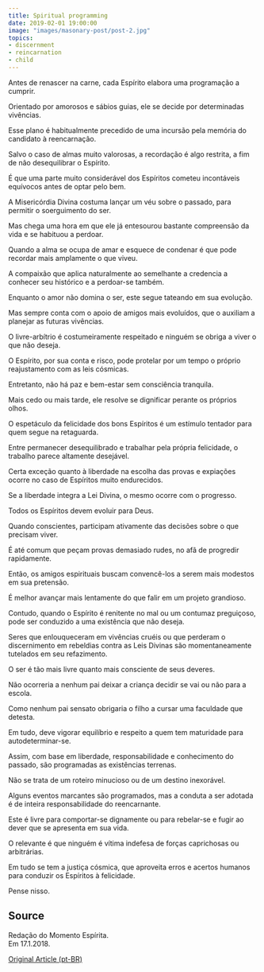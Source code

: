 ```yaml
---
title: Spiritual programming
date: 2019-02-01 19:00:00
image: "images/masonary-post/post-2.jpg"
topics: 
- discernment
- reincarnation
- child
---
```


Antes de renascer na carne, cada Espírito elabora uma programação a cumprir.

Orientado por amorosos e sábios guias, ele se decide por determinadas
vivências.

Esse plano é habitualmente precedido de uma incursão pela memória do candidato
à reencarnação.

Salvo o caso de almas muito valorosas, a recordação é algo restrita, a fim de
não desequilibrar o Espírito.

É que uma parte muito considerável dos Espíritos cometeu incontáveis equívocos
antes de optar pelo bem.

A Misericórdia Divina costuma lançar um véu sobre o passado, para permitir o
soerguimento do ser.

Mas chega uma hora em que ele já entesourou bastante compreensão da vida e se
habituou a perdoar.

Quando a alma se ocupa de amar e esquece de condenar é que pode recordar mais
amplamente o que viveu.

A compaixão que aplica naturalmente ao semelhante a credencia a conhecer seu
histórico e a perdoar-se também.

Enquanto o amor não domina o ser, este segue tateando em sua evolução.

Mas sempre conta com o apoio de amigos mais evoluídos, que o auxiliam a
planejar as futuras vivências.

O livre-arbítrio é costumeiramente respeitado e ninguém se obriga a viver o que
não deseja.

O Espírito, por sua conta e risco, pode protelar por um tempo o próprio
reajustamento com as leis cósmicas.

Entretanto, não há paz e bem-estar sem consciência tranquila.

Mais cedo ou mais tarde, ele resolve se dignificar perante os próprios olhos.

O espetáculo da felicidade dos bons Espíritos é um estímulo tentador para quem
segue na retaguarda.

Entre permanecer desequilibrado e trabalhar pela própria felicidade, o trabalho
parece altamente desejável.

Certa exceção quanto à liberdade na escolha das provas e expiações ocorre no
caso de Espíritos muito endurecidos.

Se a liberdade integra a Lei Divina, o mesmo ocorre com o progresso.

Todos os Espíritos devem evoluir para Deus.

Quando conscientes, participam ativamente das decisões sobre o que precisam
viver.

É até comum que peçam provas demasiado rudes, no afã de progredir rapidamente.

Então, os amigos espirituais buscam convencê-los a serem mais modestos em sua
pretensão.

É melhor avançar mais lentamente do que falir em um projeto grandioso.

Contudo, quando o Espírito é renitente no mal ou um contumaz preguiçoso, pode
ser conduzido a uma existência que não deseja.

Seres que enlouqueceram em vivências cruéis ou que perderam o discernimento em
rebeldias contra as Leis Divinas são momentaneamente tutelados em seu
refazimento.

O ser é tão mais livre quanto mais consciente de seus deveres.

Não ocorreria a nenhum pai deixar a criança decidir se vai ou não para a
escola.

Como nenhum pai sensato obrigaria o filho a cursar uma faculdade que detesta.

Em tudo, deve vigorar equilíbrio e respeito a quem tem maturidade para
autodeterminar-se.

Assim, com base em liberdade, responsabilidade e conhecimento do passado, são
programadas as existências terrenas.

Não se trata de um roteiro minucioso ou de um destino inexorável.

Alguns eventos marcantes são programados, mas a conduta a ser adotada é de
inteira responsabilidade do reencarnante.

Este é livre para comportar-se dignamente ou para rebelar-se e fugir ao dever
que se apresenta em sua vida.

O relevante é que ninguém é vítima indefesa de forças caprichosas ou
arbitrárias.

Em tudo se tem a justiça cósmica, que aproveita erros e acertos humanos para
conduzir os Espíritos à felicidade.

Pense nisso.

## Source
Redação do Momento Espírita.  
Em 17.1.2018.


[Original Article (pt-BR)](http://momento.com.br/pt/ler_texto.php?id=5319)
